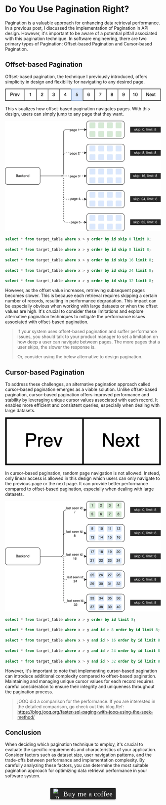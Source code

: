 # Do You Use Pagination Right?
Pagination is a valuable approach for enhancing data retrieval performance. In a previous post, I discussed the implementation of Pagination in API design. However, it's important to be aware of a potential pitfall associated with this pagination technique. In software engineering, there are two primary types of Pagination: Offset-based Pagination and Cursor-based Pagination.

## Offset-based Pagination

Offset-based pagination, the technique I previously introduced, offers simplicity in design and flexibility for navigating to any desired page.

![](../assets/resources/api/api-pagination-2-1.png)

This visualizes how offset-based pagination navigates pages. With this design, users can simply jump to any page that they want.

![](../assets/resources/api/api-pagination-2-2.png)

```sql
select * from target_table where x > y order by id skip 0 limit 8;

select * from target_table where x > y order by id skip 8 limit 8;

select * from target_table where x > y order by id skip 16 limit 8;

select * from target_table where x > y order by id skip 24 limit 8;

select * from target_table where x > y order by id skip 32 limit 8;
```

However, as the offset value increases, retrieving subsequent pages becomes slower. This is because each retrieval requires skipping a certain number of records, resulting in performance degradation. This impact can be especially obvious when working with large datasets or when the offset values are high. It's crucial to consider these limitations and explore alternative pagination techniques to mitigate the performance issues associated with offset-based pagination.

>If your system uses offset-based pagination and suffer performance issues, you should talk to your product manager to set a limitation on how deep a user can navigate between pages. The more pages that a user skips, the slower the response is.
>
>Or, consider using the below alternative to design pagination.

## Cursor-based Pagination

To address these challenges, an alternative pagination approach called cursor-based pagination emerges as a viable solution. Unlike offset-based pagination, cursor-based pagination offers improved performance and stability by leveraging unique cursor values associated with each record. It enables more efficient and consistent queries, especially when dealing with large datasets.

![](../assets/resources/api/api-pagination-2-3.png)

In cursor-based pagination, random page navigation is not allowed. Instead, only linear access is allowed in this design which users can only navigate to the previous page or the next page. It can provide better performance compared to offset-based pagination, especially when dealing with large datasets.

![](../assets/resources/api/api-pagination-2-4.png)

```sql
select * from target_table where x > y order by id limit 8;

select * from target_table where x > y and id > 8 order by id limit 8;

select * from target_table where x > y and id > 16 order by id limit 8;

select * from target_table where x > y and id > 24 order by id limit 8;

select * from target_table where x > y and id > 32 order by id limit 8;
```

However, it's important to note that implementing cursor-based pagination can introduce additional complexity compared to offset-based pagination. Maintaining and managing unique cursor values for each record requires careful consideration to ensure their integrity and uniqueness throughout the pagination process.

>jOOQ did a comparison for the performance. If you are interested in the detailed comparison, go check out this blog.Ref: https://blog.jooq.org/faster-sql-paging-with-jooq-using-the-seek-method/

## Conclusion
When deciding which pagination technique to employ, it's crucial to evaluate the specific requirements and characteristics of your application. Consider factors such as dataset size, user navigation patterns, and the trade-offs between performance and implementation complexity. By carefully analyzing these factors, you can determine the most suitable pagination approach for optimizing data retrieval performance in your software system.

<br>
<center>
<style>.bmc-button img{width: 27px !important;margin-bottom: 1px !important;box-shadow: none !important;border: none !important;vertical-align: middle !important;}.bmc-button{line-height: 36px !important;height:37px !important;text-decoration: none !important;display:inline-flex !important;color:#ffffff !important;background-color:#262626 !important;border-radius: 3px !important;border: 1px solid transparent !important;padding: 1px 9px !important;font-size: 23px !important;letter-spacing: 0.6px !important;box-shadow: 0px 1px 2px rgba(190, 190, 190, 0.5) !important;-webkit-box-shadow: 0px 1px 2px 2px rgba(190, 190, 190, 0.5) !important;margin: 0 auto !important;font-family:'Cookie', cursive !important;-webkit-box-sizing: border-box !important;box-sizing: border-box !important;-o-transition: 0.3s all linear !important;-webkit-transition: 0.3s all linear !important;-moz-transition: 0.3s all linear !important;-ms-transition: 0.3s all linear !important;transition: 0.3s all linear !important;}.bmc-button:hover, .bmc-button:active, .bmc-button:focus {-webkit-box-shadow: 0px 1px 2px 2px rgba(190, 190, 190, 0.5) !important;text-decoration: none !important;box-shadow: 0px 1px 2px 2px rgba(190, 190, 190, 0.5) !important;opacity: 0.85 !important;color:#ffffff !important;}</style><link href="https://fonts.googleapis.com/css?family=Cookie" rel="stylesheet"><a class="bmc-button" target="_blank" href="https://www.buymeacoffee.com/raychongtk"><img src="https://www.buymeacoffee.com/assets/img/BMC-btn-logo.svg" alt="Buy me a coffee"><span style="margin-left:5px">Buy me a coffee</span></a>
</center>